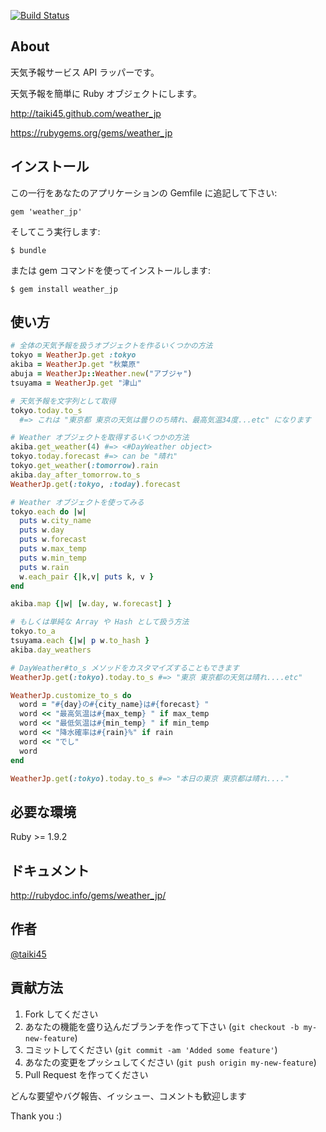 [![Build Status](https://secure.travis-ci.org/Taiki45/weather_jp.png?branch=master)](http://travis-ci.org/Taiki45/weather_jp)

## About

天気予報サービス API ラッパーです。

天気予報を簡単に Ruby オブジェクトにします。

http://taiki45.github.com/weather_jp

https://rubygems.org/gems/weather_jp

## インストール

この一行をあなたのアプリケーションの Gemfile に追記して下さい:

    gem 'weather_jp'

そしてこう実行します:

    $ bundle

または gem コマンドを使ってインストールします:

    $ gem install weather_jp

## 使い方

```ruby
# 全体の天気予報を扱うオブジェクトを作るいくつかの方法
tokyo = WeatherJp.get :tokyo
akiba = WeatherJp.get "秋葉原"
abuja = WeatherJp::Weather.new("アブジャ")
tsuyama = WeatherJp.get "津山"

# 天気予報を文字列として取得
tokyo.today.to_s
  #=> これは "東京都 東京の天気は曇りのち晴れ、最高気温34度...etc" になります

# Weather オブジェクトを取得するいくつかの方法
akiba.get_weather(4) #=> <#DayWeather object>
tokyo.today.forecast #=> can be "晴れ"
tokyo.get_weather(:tomorrow).rain
akiba.day_after_tomorrow.to_s
WeatherJp.get(:tokyo, :today).forecast

# Weather オブジェクトを使ってみる
tokyo.each do |w|
  puts w.city_name
  puts w.day
  puts w.forecast
  puts w.max_temp
  puts w.min_temp
  puts w.rain
  w.each_pair {|k,v| puts k, v }
end

akiba.map {|w| [w.day, w.forecast] }

# もしくは単純な Array や Hash として扱う方法
tokyo.to_a
tsuyama.each {|w| p w.to_hash }
akiba.day_weathers

# DayWeather#to_s メソッドをカスタマイズすることもできます
WeatherJp.get(:tokyo).today.to_s #=> "東京 東京都の天気は晴れ....etc"

WeatherJp.customize_to_s do
  word = "#{day}の#{city_name}は#{forecast} "
  word << "最高気温は#{max_temp} " if max_temp
  word << "最低気温は#{min_temp} " if min_temp
  word << "降水確率は#{rain}%" if rain
  word << "でし"
  word
end

WeatherJp.get(:tokyo).today.to_s #=> "本日の東京 東京都は晴れ...."

```

## 必要な環境

Ruby >= 1.9.2

## ドキュメント

http://rubydoc.info/gems/weather_jp/

## 作者

[@taiki45](https://twitter.com/taiki45)

## 貢献方法

1. Fork してください
2. あなたの機能を盛り込んだブランチを作って下さい (`git checkout -b my-new-feature`)
3. コミットしてください (`git commit -am 'Added some feature'`)
4. あなたの変更をプッシュしてください (`git push origin my-new-feature`)
5. Pull Request を作ってください

どんな要望やバグ報告、イッシュー、コメントも歓迎します

Thank you :)
